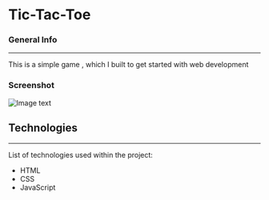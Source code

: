 # Tic-Tac-Toe

### General Info
***
This is a simple game , which I built to get started with web development
### Screenshot
![Image text](<img width="1440" alt="Screenshot 2022-01-12 at 9 19 42 PM" src="https://user-images.githubusercontent.com/77197460/149348306-25a8a3f9-ce95-4ac4-848d-1d020ed36b9b.png">
)
## Technologies
***
List of technologies used within the project:
*  HTML
*  CSS
*  JavaScript
